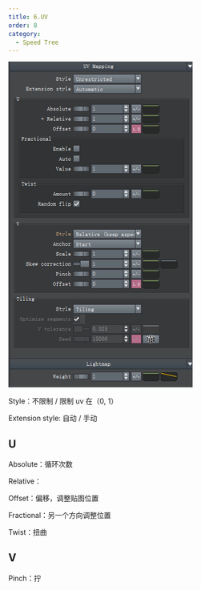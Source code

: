 ```yaml
---
title: 6.UV
order: 8
category:
  - Speed Tree
---
```

![speedtree-20220417065836](../assets/SpeedTree-20220417065836.png)

Style：不限制 / 限制 uv 在（0, 1）

Extension style: 自动 / 手动

## U

Absolute：循环次数

Relative：

Offset：偏移，调整贴图位置

Fractional：另一个方向调整位置

Twist：扭曲

## V

Pinch：拧

